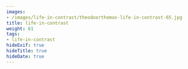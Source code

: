 ```yaml
---
images:
- /images/life-in-contrast/theodoorthomas-life-in-contrast-65.jpg
title: life-in-contrast
weight: 61
tags:
- life-in-contrast
hideExif: true
hideTitle: true
hideDate: true
---
```

